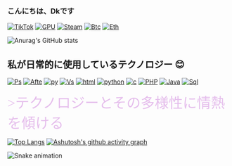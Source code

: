### こんにちは、Dkです
[![TikTok](https://img.shields.io/badge/TikTok-000000?style=for-the-badge&logo=tiktok&logoColor=white)](https://www.tiktok.com/@dkzinkkkj)
[![GPU](https://img.shields.io/badge/NVIDIA-GTX2070-76B900?style=for-the-badge&logo=nvidia&logoColor=white)]()
[![Steam](https://img.shields.io/badge/Steam-000000?style=for-the-badge&logo=steam&logoColor=white)](https://steamcommunity.com/id/Dkzinkkkkkkkk/)
[![Btc](https://img.shields.io/badge/Bitcoin-000000?style=for-the-badge&logo=bitcoin&logoColor=whitee)]()
[![Eth](https://img.shields.io/badge/Ethereum-3C3C3D?style=for-the-badge&logo=Ethereum&logoColor=white)]()

![Anurag's GitHub stats](https://github-readme-stats.vercel.app/api?username=DkznDev&show_icons=true&theme=dark)

## 私が日常的に使用しているテクノロジー 😊
[![Ps](https://img.shields.io/badge/Adobe%20Photoshop-31A8FF?style=for-the-badge&logo=Adobe%20Photoshop&logoColor=black)]()
[![Afte](https://img.shields.io/badge/Adobe%20after%20affects-CF96FD?style=for-the-badge&logo=Adobe%20after%20effects&logoColor=393665)]()
[![py](https://img.shields.io/badge/PyCharm-000000.svg?&style=for-the-badge&logo=PyCharm&logoColor=white)]()
[![Vs](https://img.shields.io/badge/Visual_Studio_Code-0078D4?style=for-the-badge&logo=visual%20studio%20code&logoColor=white)]()
[![html](https://img.shields.io/badge/JavaScript-323330?style=for-the-badge&logo=javascript&logoColor=F7DF1E)]()
[![python](https://img.shields.io/badge/Python-14354C?style=for-the-badge&logo=python&logoColor=white)]()
[![c](https://img.shields.io/badge/C%23-239120?style=for-the-badge&logo=c-sharp&logoColor=white)]()
[![PHP](https://img.shields.io/badge/PHP-777BB4?style=for-the-badge&logo=php&logoColor=white)]()
[![Java](https://img.shields.io/badge/Java-ED8B00?style=for-the-badge&logo=openjdk&logoColor=white)]()
[![Sql](https://img.shields.io/badge/MySQL-00000F?style=for-the-badge&logo=mysql&logoColor=white)]()
<p><font size=6 color="#E5BEEC" FACE='Verdana'>>テクノロジーとその多様性に情熱を傾ける</font> </p>

[![Top Langs](https://github-readme-stats.vercel.app/api/top-langs/?username=anuraghazra&layout=donut)](https://github.com/anuraghazra/github-readme-stats)
[![Ashutosh's github activity graph](https://github-readme-activity-graph.cyclic.app/graph?username=DkznDev&bg_color=transparentcolor=9e4c98&line=ffc2e2&&point=403d3d&area=true&hide_border=true)](https://github.com/ashutosh00710/github-readme-activity-graph)


![Snake animation](https://github.com/LuigiGF/LuigiGF/blob/output/github-contribution-grid-snake.svg)
